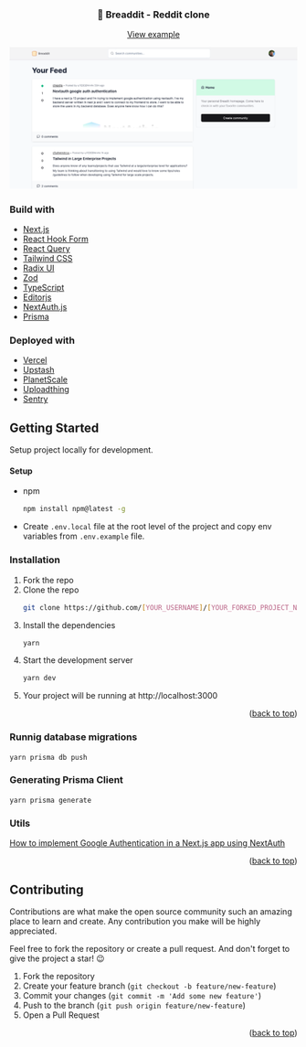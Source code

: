<div id="top"></div>

<div align="center">
  <h3 align="center">🍞 Breaddit - Reddit clone</h3>
  <p align="center">
    <a href="https://breaddit-app.vercel.app">View example</a>
  </p>
</div>

![Screenshot](https://github.com/alvinscheibe/breaddit/blob/main/public/screenshot.png)

### Build with

* [Next.js](https://nextjs.org/)
* [React Hook Form](https://react-hook-form.com/)
* [React Query](https://react-query.tanstack.com/)
* [Tailwind CSS](https://tailwindcss.com/)
* [Radix UI](https://www.radix-ui.com/)
* [Zod](https://zod.dev/)
* [TypeScript](https://www.typescriptlang.org/)
* [Editorjs](https://editorjs.io/)
* [NextAuth.js](https://next-auth.js.org/)
* [Prisma](https://www.prisma.io/)

### Deployed with

* [Vercel](https://vercel.com/)
* [Upstash](https://upstash.com/)
* [PlanetScale](https://planetscale.com/)
* [Uploadthing](https://uploadthing.com/)
* [Sentry](https://sentry.io/)

## Getting Started

Setup project locally for development.

#### Setup

* npm
  ```sh
  npm install npm@latest -g
  ```
* Create `.env.local` file at the root level of the project and copy env variables from `.env.example` file.

### Installation

1. Fork the repo
2. Clone the repo
   ```sh
   git clone https://github.com/[YOUR_USERNAME]/[YOUR_FORKED_PROJECT_NAME].git
   ```
3. Install the dependencies
   ```sh
   yarn
   ```
4. Start the development server
   ```sh
   yarn dev
   ```
5. Your project will be running at http://localhost:3000

<p align="right">(<a href="#top">back to top</a>)</p>

### Runnig database migrations

```shell
yarn prisma db push
```

### Generating Prisma Client

```shell
yarn prisma generate
```

### Utils

[How to implement Google Authentication in a Next.js app using NextAuth](https://www.telerik.com/blogs/how-to-implement-google-authentication-nextjs-app-using-nextauth)

<p align="right">(<a href="#top">back to top</a>)</p>

## Contributing

Contributions are what make the open source community such an amazing place to learn and create. Any contribution you make will be highly appreciated.

Feel free to fork the repository or create a pull request. And don't forget to give the project a star! 😉

1. Fork the repository
2. Create your feature branch (`git checkout -b feature/new-feature`)
3. Commit your changes (`git commit -m 'Add some new feature'`)
4. Push to the branch (`git push origin feature/new-feature`)
5. Open a Pull Request

<p align="right">(<a href="#top">back to top</a>)</p>

